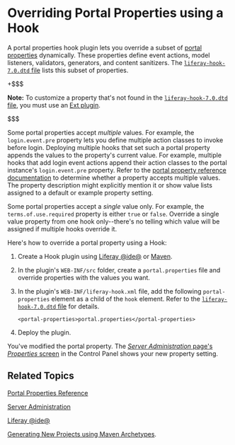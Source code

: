 # Overriding Portal Properties using a Hook [](id=overriding-portal-properties-using-a-hook)

A portal properties hook plugin lets you override a subset of
[portal properties](@platform-ref@/7.0/propertiesdoc/portal.properties.html)
dynamically. These properties define event actions, model listeners, validators,
generators, and content sanitizers. The 
[`liferay-hook-7.0.dtd` file](@platform-ref@/7.0/definitions/liferay-hook_7_0_0.dtd.html)
lists this subset of properties. 

+$$$

**Note:** To customize a property that's not found in the 
[`liferay-hook-7.0.dtd` file](@platform-ref@/7.0/definitions/liferay-hook_7_0_0.dtd.html), you must use an
[Ext plugin](/develop/tutorials/-/knowledge_base/7-0/advanced-customization-with-ext-plugins). 

$$$

Some portal properties accept *multiple* values. For example, the
`login.event.pre` property lets you define multiple action classes to invoke
before login. Deploying multiple hooks that set such a portal property appends
the values to the property's current value. For example, multiple hooks that
add login event actions append their action classes to the portal instance's
`login.event.pre` property. Refer to the
[portal property reference documentation](@platform-ref@/7.0/propertiesdoc/portal.properties.html)
to determine whether a property accepts multiple values. The property
description might explicitly mention it or show value lists assigned to a
default or example property setting. 

Some portal properties accept a *single* value only. For example, the
`terms.of.use.required` property is either `true` or `false`. Override a single
value property from one hook only--there's no telling which value will be
assigned if multiple hooks override it. 

Here's how to override a portal property using a Hook:

1.  Create a Hook plugin using
    [Liferay @ide@](/develop/tutorials/-/knowledge_base/7-0/liferay-ide)
    or
    [Maven](/develop/tutorials/-/knowledge_base/7-0/generating-new-projects-using-archetypes).

2.  In the plugin's `WEB-INF/src` folder, create a `portal.properties` file and
    override properties with the values you want.  

3.  In the plugin's `WEB-INF/liferay-hook.xml` file, add the following
    `portal-properties` element  as a child of the `hook` element. Refer to the
    [`liferay-hook-7.0.dtd` file](@platform-ref@/7.0/definitions/liferay-hook_7_0_0.dtd.html)
    for details.

        <portal-properties>portal.properties</portal-properties>

4.  Deploy the plugin. 

You've modified the portal property. The
[*Server Administration* page's *Properties* screen](/discover/portal/-/knowledge_base/7-0/server-administration#properties)
in the Control Panel shows your new property setting. 

## Related Topics [](id=related-topics)

[Portal Properties Reference](@platform-ref@/7.0/propertiesdoc/portal.properties.html)

[Server Administration](/discover/portal/-/knowledge_base/7-0/server-administration#properties)

[Liferay @ide@](/develop/tutorials/-/knowledge_base/7-0/liferay-ide)

[Generating New Projects using Maven Archetypes](/develop/tutorials/-/knowledge_base/7-0/generating-new-projects-using-archetypes).
